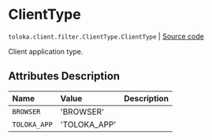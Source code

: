 # ClientType
`toloka.client.filter.ClientType.ClientType` | [Source code](https://github.com/Toloka/toloka-kit/blob/v0.1.24/src/client/filter.py#L456)

Client application type.

## Attributes Description

| Name | Value | Description |
| :------| :-----------| :----------| 
`BROWSER`|'BROWSER'|<p></p>
`TOLOKA_APP`|'TOLOKA_APP'|<p></p>
